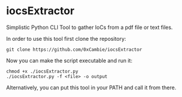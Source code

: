 # iocsExtractor
Simplistic Python CLI Tool to gather IoCs from a pdf file or text files.


In order to use this tool first clone the repository:
```
git clone https://github.com/0xCambie/iocsExtractor
```
Now you can make the script executable and run it:

```
chmod +x ./iocsExtractor.py
./iocsExtractor.py -f <file> -o output
```

Alternatively, you can put this tool in your PATH and call it from there.
